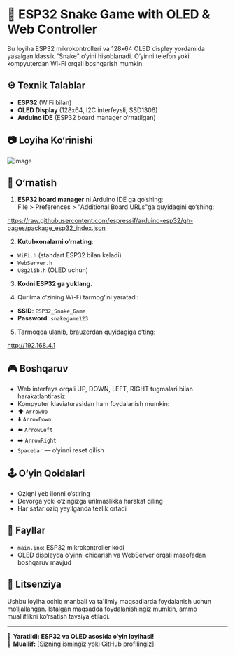 # 🐍 ESP32 Snake Game with OLED & Web Controller

Bu loyiha ESP32 mikrokontrolleri va 128x64 OLED displey yordamida yasalgan klassik "Snake" o‘yini hisoblanadi. O‘yinni telefon yoki kompyuterdan Wi-Fi orqali boshqarish mumkin.

## ⚙️ Texnik Talablar

- **ESP32** (WiFi bilan)
- **OLED Display** (128x64, I2C interfeysli, SSD1306)
- **Arduino IDE** (ESP32 board manager o‘rnatilgan)

## 📷 Loyiha Ko‘rinishi

![image](https://github.com/user-attachments/assets/10141193-a97e-4b09-92b4-3cc8585a3e40)


## 🔧 O‘rnatish

1. **ESP32 board manager** ni Arduino IDE ga qo‘shing:  
   File > Preferences > "Additional Board URLs"ga quyidagini qo‘shing:  

https://raw.githubusercontent.com/espressif/arduino-esp32/gh-pages/package_esp32_index.json


2. **Kutubxonalarni o‘rnating**:
- `WiFi.h` (standart ESP32 bilan keladi)
- `WebServer.h`
- `U8g2lib.h` (OLED uchun)

3. **Kodni ESP32 ga yuklang.**

4. Qurilma o‘zining Wi-Fi tarmog‘ini yaratadi:  
- **SSID**: `ESP32_Snake_Game`  
- **Password**: `snakegame123`

5. Tarmoqqa ulanib, brauzerdan quyidagiga o‘ting:  

http://192.168.4.1


## 🎮 Boshqaruv

- Web interfeys orqali UP, DOWN, LEFT, RIGHT tugmalari bilan harakatlantirasiz.
- Kompyuter klaviaturasidan ham foydalanish mumkin:
- ⬆️ `ArrowUp`
- ⬇️ `ArrowDown`
- ⬅️ `ArrowLeft`
- ➡️ `ArrowRight`
- `Spacebar` — o‘yinni reset qilish

## 🕹️ O‘yin Qoidalari

- Oziqni yeb ilonni o‘stiring
- Devorga yoki o‘zingizga urilmaslikka harakat qiling
- Har safar oziq yeyilganda tezlik ortadi

## 📁 Fayllar

- `main.ino`: ESP32 mikrokontroller kodi
- OLED displeyda o‘yinni chiqarish va WebServer orqali masofadan boshqaruv mavjud

## 📜 Litsenziya

Ushbu loyiha ochiq manbali va ta'limiy maqsadlarda foydalanish uchun mo‘ljallangan. Istalgan maqsadda foydalanishingiz mumkin, ammo mualliflikni ko‘rsatish tavsiya etiladi.

---

🎉 **Yaratildi: ESP32 va OLED asosida o‘yin loyihasi!**  
🚀 **Muallif:** [Sizning ismingiz yoki GitHub profilingiz]

